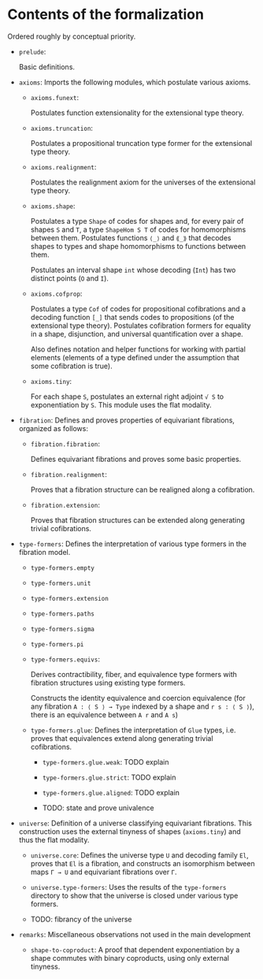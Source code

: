 # Contents of the formalization

Ordered roughly by conceptual priority.

* `prelude`: 

  Basic definitions.

* `axioms`: Imports the following modules, which postulate various axioms.

  * `axioms.funext`:
  
    Postulates function extensionality for the extensional type theory.
      
  * `axioms.truncation`:
  
    Postulates a propositional truncation type former for the extensional type theory.
      
  * `axioms.realignment`:
  
    Postulates the realignment axiom for the universes of the extensional type theory.
  
  * `axioms.shape`:
    
    Postulates a type `Shape` of codes for shapes and, for every pair of shapes `S` and `T`, a type
    `ShapeHom S T` of codes for homomorphisms between them.  Postulates functions `⟨_⟩` and `⟪_⟫`
    that decodes shapes to types and shape homomorphisms to functions between them.
    
    Postulates an interval shape `int` whose decoding (`Int`) has two distinct points (`O` and `I`).
    
  * `axioms.cofprop`:
  
    Postulates a type `Cof` of codes for propositional cofibrations and a decoding function `[_]`
    that sends codes to propositions (of the extensional type theory).  Postulates cofibration
    formers for equality in a shape, disjunction, and universal quantification over a shape.
    
    Also defines notation and helper functions for working with partial elements (elements of a type
    defined under the assumption that some cofibration is true).
    
  * `axioms.tiny`:
  
    For each shape `S`, postulates an external right adjoint `√ S` to exponentiation by `S`.
    This module uses the flat modality.

* `fibration`: Defines and proves properties of equivariant fibrations, organized as follows:

  * `fibration.fibration`:
  
    Defines equivariant fibrations and proves some basic properties.
    
  * `fibration.realignment`:
  
    Proves that a fibration structure can be realigned along a cofibration.
    
  * `fibration.extension`:
  
    Proves that fibration structures can be extended along generating trivial cofibrations.

* `type-formers`: Defines the interpretation of various type formers in the fibration model.

  * `type-formers.empty`
  
  * `type-formers.unit`

  * `type-formers.extension`
  
  * `type-formers.paths`
  
  * `type-formers.sigma`
  
  * `type-formers.pi`
  
  * `type-formers.equivs`:
  
    Derives contractibility, fiber, and equivalence type formers with fibration structures
    using existing type formers.
    
    Constructs the identity equivalence and coercion equivalence (for any fibration `A : ⟨ S ⟩ →
    Type` indexed by a shape and `r s : ⟨ S ⟩`), there is an equivalence between `A r` and `A s`)

  * `type-formers.glue`: Defines the interpretation of `Glue` types, i.e. proves that equivalences extend
    along generating trivial cofibrations.

    * `type-formers.glue.weak`: TODO explain

    * `type-formers.glue.strict`: TODO explain

    * `type-formers.glue.aligned`: TODO explain

    * TODO: state and prove univalence

* `universe`: Definition of a universe classifying equivariant fibrations. This construction uses
  the external tinyness of shapes (`axioms.tiny`) and thus the flat modality.

  * `universe.core`: Defines the universe type `U` and decoding family `El`, proves that `El` is a fibration,
    and constructs an isomorphism between maps `Γ → U` and equivariant fibrations over `Γ`.
    
  * `universe.type-formers`: Uses the results of the `type-formers` directory to show that the
    universe is closed under various type formers.
    
  * TODO: fibrancy of the universe
  
* `remarks`: Miscellaneous observations not used in the main development

  * `shape-to-coproduct`: A proof that dependent exponentiation by a shape commutes with binary
    coproducts, using only external tinyness.
